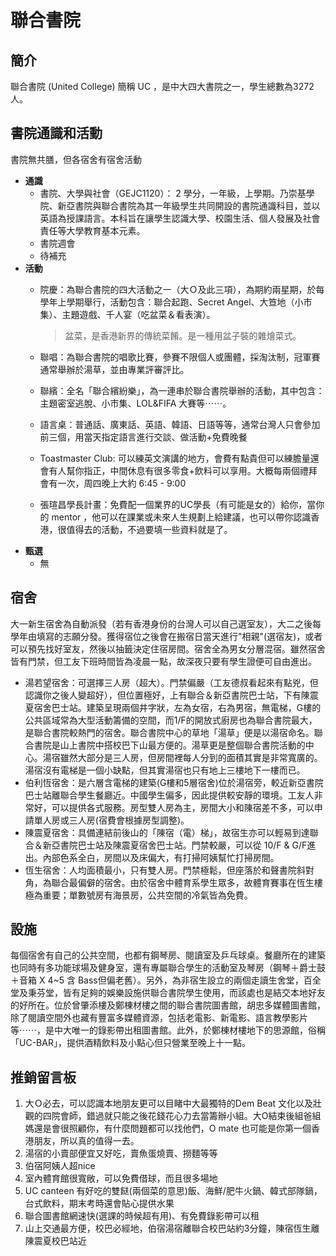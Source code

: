 # 聯合書院

## 簡介

聯合書院 \(United College\) 簡稱 UC ，是中大四大書院之一，學生總數為3272人。

## 書院通識和活動

書院無共膳，但各宿舍有宿舍活動

* **通識**
  * 書院、大學與社會（GEJC1120）： 2 學分，一年級，上學期。乃崇基學院、新亞書院與聯合書院為其一年級學生共同開設的書院通識科目，並以英語為授課語言。本科旨在讓學生認識大學、校園生活、個人發展及社會責任等大學教育基本元素。
  * 書院週會
  * 待補充
* **活動**
  * 院慶：為聯合書院的四大活動之一（大Ｏ及此三項），為期約兩星期，於每學年上學期舉行，活動包含：聯合起跑、Secret Angel、大笪地（小市集）、主題遊戲、千人宴（吃盆菜＆看表演）。

    > 盆菜，是香港新界的傳統菜餚。是一種用盆子裝的雜燴菜式。

  * 聯唱：為聯合書院的唱歌比賽，參賽不限個人或團體，採淘汰制，冠軍賽通常舉辦於湯草，並由專業評審評比。
  * 聯繽：全名「聯合繽紛樂」，為一連串於聯合書院舉辦的活動，其中包含：主題密室逃脫、小市集、LOL&FIFA 大賽等⋯⋯。
  * 語言桌：普通話、廣東話、英語、韓語、日語等等，通常台灣人只會參加前三個，用當天指定語言進行交談、做活動+免費晚餐
  * Toastmaster Club: 可以練英文演講的地方，會費有點貴但可以練膽量還會有人幫你指正，中間休息有很多零食+飲料可以享用。大概每兩個禮拜會有一次，周四晚上大約 6:45 - 9:00
  * 張瑄昌學長計畫：免費配一個業界的UC學長（有可能是女的）給你，當你的 mentor ，他可以在課業或未來人生規劃上給建議，也可以帶你認識香港，很值得去的活動，不過要填一些資料就是了。
* **甄選**
  * 無

## 宿舍

大一新生宿舍為自動派發（若有香港身份的台灣人可以自己選室友），大二之後每學年由填寫的志願分發。獲得宿位之後會在搬宿日當天進行"相親"\(選宿友\)，或者可以預先找好室友，然後以抽籤決定住宿房間。宿舍全為男女分層混宿。雖然宿舍皆有門禁，但工友下班時間皆為凌晨一點，故深夜只要有學生證便可自由進出。

* 湯若望宿舍：可選擇三人房（超大）。門禁偏嚴（工友德叔看起來有點兇，但認識你之後人變超好），但位置極好，上有聯合＆新亞書院巴士站，下有陳震夏宿舍巴士站。建築呈現兩個井字狀，左為女宿，右為男宿，無電梯，G樓的公共區域常為大型活動籌備的空間，而1/F的開放式廚房也為聯合書院最大，是聯合書院較熱門的宿舍。聯合書院中心的草地「湯草」便是以湯宿命名。聯合書院是山上書院中搭校巴下山最方便的。湯草更是整個聯合書院活動的中心。湯宿雖然大部分是三人房，但房間裡每人分到的面積其實是非常寬廣的。湯宿沒有電梯是一個小缺點，但其實湯宿也只有地上三樓地下一樓而已。
* 伯利恆宿舍：是六層含電梯的建築\(G樓和5層宿舍\)位於湯宿旁，較近新亞書院巴士站離聯合學生餐廳近。中國學生偏多，因此提供較安靜的環境。工友人非常好，可以提供各式服務。房型雙人房為主，房間大小和陳宿差不多，可以申請單人房或三人房\(宿費會根據房型調整\)。
* 陳震夏宿舍：具備連結前後山的「陳宿（電）梯」，故宿生亦可以輕易到達聯合＆新亞書院巴士站及陳震夏宿舍巴士站。門禁較嚴，可以從 10/F & G/F進出。內部色系全白，房間以及床偏大，有打掃阿姨幫忙打掃房間。
* 恆生宿舍：人均面積最小，只有雙人房。門禁極鬆，但座落於和聲書院斜對角，為聯合最偏僻的宿舍。由於宿舍中體育系學生眾多，故體育賽事在恆生樓極為重要；單數號房有海景房，公共空間的冷氣皆為免費。

## 設施

每個宿舍有自己的公共空間，也都有鋼琴房、閱讀室及乒乓球桌。餐廳所在的建築也同時有多功能球場及健身室，還有專屬聯合學生的活動室及琴房（鋼琴＋爵士鼓＋音箱 X 4~5 含 Bass但偏老舊）。另外，為非宿生設立的兩個走讀生舍堂，百全堂及秉芬堂，皆有足夠的娛樂設施供聯合書院學生使用，而該處也是結交本地好友的好所在。位於曾肇添樓及鄭棟材樓之間的聯合書院圖書館，胡忠多媒體圖書館，除了閱讀空間外也藏有豐富多媒體資源，包括老電影、新電影、語言教學影片等⋯⋯，是中大唯一的錄影帶出租圖書館。此外，於鄭棟材樓地下的思源館，俗稱「UC-BAR」，提供酒精飲料及小點心但只營業至晚上十一點。

## 推銷留言板

1. 大Ｏ必去，可以認識本地朋友更可以目睹中大最獨特的Dem Beat 文化以及壯觀的四院會師，錯過就只能之後花錢花心力去當籌辦小組。大O結束後組爸組媽還是會很照顧你，有什麼問題都可以找他們，O mate 也可能是你第一個香港朋友，所以真的值得一去。
2. 湯宿的小賣部便宜又好吃，賣魚蛋燒賣、撈麵等等
3. 伯宿阿姨人超nice
4. 室內體育館很寬敞，可以免費借球，而且很多場地
5. UC canteen 有好吃的雙餸\(兩個菜的意思\)飯、海鮮/肥牛火鍋、韓式部隊鍋，台式飲料，期末考時還會貼心提供水果
6. 聯合圖書館網速快\(選課的時候超有用\)、有免費錄影帶可以租
7. 山上交通最方便，校巴必經地，伯宿湯宿離聯合校巴站約3分鐘，陳宿恆生離陳震夏校巴站近

